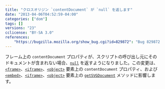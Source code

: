 ```yaml
---
title: "クロスオリジン `contentDocument` が `null` を返します"
date: "2013-04-06T04:52:59-04:00"
categories: ["dom"]
tags: []
versions: "23"
cclicense: "BY-SA 3.0"
references:
    "https://bugzilla.mozilla.org/show_bug.cgi?id=829872": "Bug 829872 – Consider returning null from contentDocument getters when the caller does not subsume the document"
---
```

フレーム上の `contentDocument` プロパティが、スクリプトの呼び出し元にそのドキュメントが含まれない場合、[`null`](https://developer.mozilla.org/ja/docs/Web/JavaScript/Reference/Global_Objects/null) を返すようになりました。この変更は、[`<frame>`](https://developer.mozilla.org/ja/docs/Web/HTML/Element/frame)、[`<iframe>`](https://developer.mozilla.org/ja/docs/Web/HTML/Element/iframe)、[`<object>`](https://developer.mozilla.org/ja/docs/Web/HTML/Element/object) 要素上の `contentDocument` プロパティ、および [`<embed>`](https://developer.mozilla.org/ja/docs/Web/HTML/Element/embed)、[`<iframe>`](https://developer.mozilla.org/ja/docs/Web/HTML/Element/iframe)、[`<object>`](https://developer.mozilla.org/ja/docs/Web/HTML/Element/object) 要素上の [`getSVGDocument`](https://developer.mozilla.org/ja/docs/Web/SVG/Scripting#_.E6.96.87.E6.9B.B8.E9.96.93.E3.81.AE.E3.82.B9.E3.82.AF.E3.83.AA.E3.83.97.E3.83.86.E3.82.A3.E3.83.B3.E3.82.B0_-_.E5.9F.8B.E3.82.81.E8.BE.BC.E3.81.BF_SVG_.E3.81.AE.E5.8F.82.E7.85.A7_) メソッドに影響します。
